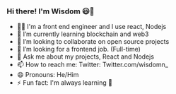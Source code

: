 
### Hi there! I'm Wisdom 😃👋



- 👩‍🎤 I'm a front end engineer and I use react, Nodejs
- 🌱 I’m currently learning blockchain and web3 
- 👯 I’m looking to collaborate on open source projects
- 💼 I’m looking for a frontend job. (Full-time)
- 💬 Ask me about my projects, React and Nodejs
- 📫 How to reach me: Twitter: Twitter.com/wisdomn_
- 😄 Pronouns: He/Him
- ⚡ Fun fact: I'm always learning 🌵
